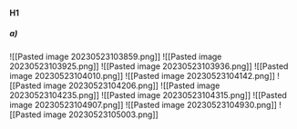 #### H1
##### a)
![[Pasted image 20230523103859.png]]
![[Pasted image 20230523103925.png]]
![[Pasted image 20230523103936.png]]
![[Pasted image 20230523104010.png]]
![[Pasted image 20230523104142.png]]
![[Pasted image 20230523104206.png]]
![[Pasted image 20230523104235.png]]
![[Pasted image 20230523104315.png]]
![[Pasted image 20230523104907.png]]
![[Pasted image 20230523104930.png]]
![[Pasted image 20230523105003.png]]
